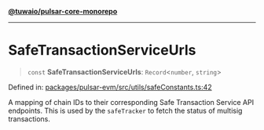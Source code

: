 [**@tuwaio/pulsar-core-monorepo**](../../../README.md)

***

# SafeTransactionServiceUrls

> `const` **SafeTransactionServiceUrls**: `Record`\<`number`, `string`\>

Defined in: [packages/pulsar-evm/src/utils/safeConstants.ts:42](https://github.com/TuwaIO/pulsar-core/blob/9890df666896bc90d295d9e4ac3c49adc5759a90/packages/pulsar-evm/src/utils/safeConstants.ts#L42)

A mapping of chain IDs to their corresponding Safe Transaction Service API endpoints.
This is used by the `safeTracker` to fetch the status of multisig transactions.
